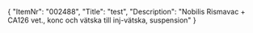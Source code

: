 {
  "ItemNr": "002488",
  "Title": "test",
  "Description": "Nobilis Rismavac + CA126 vet., konc och vätska till inj-vätska, suspension"
}